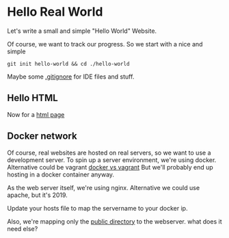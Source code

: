 # Hello Real World

Let's write a small and simple "Hello World" Website.

Of course, we want to track our progress. So we start with a nice and simple
~~~
git init hello-world && cd ./hello-world
~~~

Maybe some [.gitignore](.gitignore) for IDE files and stuff.

## Hello HTML
Now for a [html page](index.html)

## Docker network
Of course, real websites are hosted on real servers, so we want to use a development server.
To spin up a server environment, we're using docker. Alternative could be vagrant [docker vs vagrant](https://stackoverflow.com/questions/16647069/should-i-use-vagrant-or-docker-for-creating-an-isolated-environment)
But we'll probably end up hosting in a docker container anyway.

As the web server itself, we're using nginx. Alternative we could use apache, but it's 2019.

Update your hosts file to map the servername to your docker ip.

Also, we're mapping only the [public directory](public) to the webserver. what does it need else?
